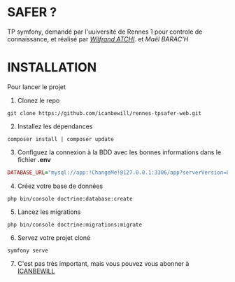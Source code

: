 # SAFER ?
TP symfony, demandé par l'uuiversité de Rennes 1 pour controle de connaissance, et réalisé par *[Wilfrand ATCHI](https://github.com/icanbewill).* et *Maël BARAC'H*


# INSTALLATION
Pour lancer le projet

1. Clonez le repo
```
git clone https://github.com/icanbewill/rennes-tpsafer-web.git
```
2. Installez les dépendances
```
composer install | composer update
```
3. Configuez la connexion à la BDD avec les bonnes informations dans le fichier __.env__
```ruby
DATABASE_URL="mysql://app:!ChangeMe!@127.0.0.1:3306/app?serverVersion=8&charset=utf8mb4"
```
4. Créez votre base de données
```
php bin/console doctrine:database:create
```
5. Lancez les migrations
```
php bin/console doctrine:migrations:migrate
```
6. Servez votre projet cloné
```
symfony serve
```
7. C'est pas très important, mais vous pouvez vous abonner à
[ICANBEWILL](https://github.com/icanbewill)
